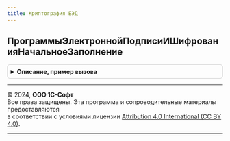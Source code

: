 ```yaml
---
title: Криптография БЭД
---
```



## ПрограммыЭлектроннойПодписиИШифрованияНачальноеЗаполнение
<details style="margin: 1em 0; padding: 0.5em; border: 1px solid #ccc; border-radius: 6px;">

<summary style="font-weight: bold; cursor: pointer;">Описание, пример вызова</summary>

```bsl

// Обработчик обновления.
//
// Параметры:
//  Параметры - Структура:
//  * ОбработкаЗавершена - Булево
//
Процедура ПрограммыЭлектроннойПодписиИШифрованияНачальноеЗаполнение(Параметры) Экспорт
```

Пример вызова
```bsl
КриптографияБЭД.ПрограммыЭлектроннойПодписиИШифрованияНачальноеЗаполнение(Параметры) 
```
</details>

---

© 2024, **ООО 1С-Софт**  
Все права защищены. Эта программа и сопроводительные материалы предоставляются  
в соответствии с условиями лицензии [Attribution 4.0 International (CC BY 4.0)](https://creativecommons.org/licenses/by/4.0/legalcode).

---
